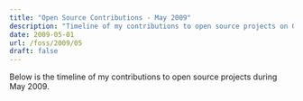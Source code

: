```yaml
---
title: "Open Source Contributions - May 2009"
description: "Timeline of my contributions to open source projects on GitHub during May 2009."
date: 2009-05-01
url: /foss/2009/05
draft: false
---
```


Below is the timeline of my contributions to open source projects during May 2009.

